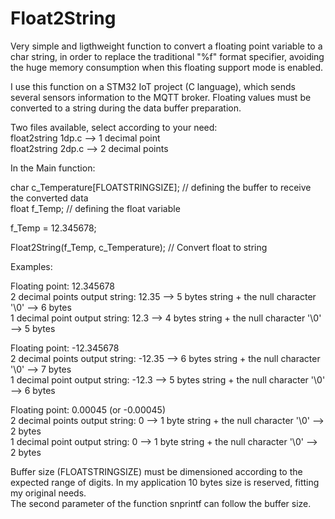 # Float2String

Very simple and ligthweight function to convert a floating point variable to a char string, in order to replace the traditional "%f" format specifier, avoiding the huge memory consumption when this floating support mode is enabled.

I use this function on a STM32 IoT project (C language), which sends several sensors information to the MQTT broker. Floating values must be converted to a string during the data buffer preparation.

Two files available, select according to your need:<br/>
float2string 1dp.c --> 1 decimal point<br/>
float2string 2dp.c --> 2 decimal points

In the Main function:

char c_Temperature[FLOATSTRINGSIZE];    // defining the buffer to receive the converted data<br/>
float f_Temp;                           // defining the float variable

f_Temp = 12.345678;

Float2String(f_Temp, c_Temperature);    // Convert float to string

Examples:

Floating point: 12.345678<br/>
 2 decimal points output string: 12.35 --> 5 bytes string + the null character '\0' --> 6 bytes<br/>
 1 decimal point output string: 12.3 --> 4 bytes string + the null character '\0' --> 5 bytes

Floating point: -12.345678<br/>
 2 decimal points output string: -12.35 --> 6 bytes string + the null character '\0' --> 7 bytes<br/>
 1 decimal point output string: -12.3 --> 5 bytes string + the null character '\0' --> 6 bytes

Floating point: 0.00045 (or -0.00045)<br/>
 2 decimal points output string: 0 --> 1 byte string + the null character '\0' --> 2 bytes<br/>
 1 decimal point output string: 0 --> 1 byte string + the null character '\0' --> 2 bytes

Buffer size (FLOATSTRINGSIZE) must be dimensioned according to the expected range of digits. In my application 10 bytes size is reserved, fitting my original needs.<br/>
The second parameter of the function snprintf can follow the buffer size.
